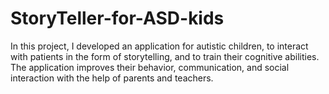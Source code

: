# StoryTeller-for-ASD-kids
In this project, I developed an application for autistic children, to interact with patients in the form of storytelling, and to train their cognitive abilities. The application improves their behavior, communication, and social interaction with the help of parents and teachers. 
